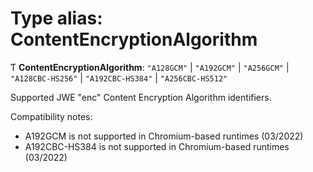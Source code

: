 # Type alias: ContentEncryptionAlgorithm

Ƭ **ContentEncryptionAlgorithm**: ``"A128GCM"`` \| ``"A192GCM"`` \| ``"A256GCM"`` \| ``"A128CBC-HS256"`` \| ``"A192CBC-HS384"`` \| ``"A256CBC-HS512"``

Supported JWE "enc" Content Encryption Algorithm identifiers.

Compatibility notes:
- A192GCM is not supported in Chromium-based runtimes (03/2022)
- A192CBC-HS384 is not supported in Chromium-based runtimes (03/2022)
